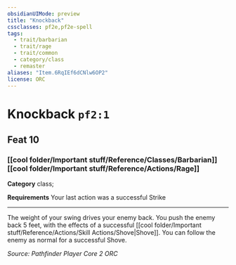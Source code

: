 ```yaml
---
obsidianUIMode: preview
title: "Knockback"
cssclasses: pf2e,pf2e-spell
tags:
  - trait/barbarian
  - trait/rage
  - trait/common
  - category/class
  - remaster
aliases: "Item.6RqIEf6dCNlw6OP2"
license: ORC
---
```

# Knockback `pf2:1`
## Feat 10
### [[cool folder/Important stuff/Reference/Classes/Barbarian]][[cool folder/Important stuff/Reference/Actions/Rage]]

**Category** class; 




**Requirements** Your last action was a successful Strike

* * *

The weight of your swing drives your enemy back. You push the enemy back 5 feet, with the effects of a successful [[cool folder/Important stuff/Reference/Actions/Skill Actions/Shove|Shove]]. You can follow the enemy as normal for a successful Shove.

*Source: Pathfinder Player Core 2*
*ORC*